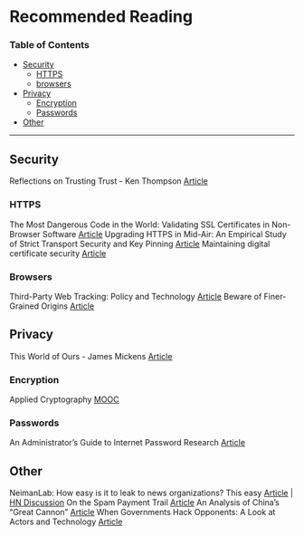 # Recommended Reading

### Table of Contents
- [Security](#security)
  - [HTTPS](#https)
  - [browsers](#browsers)
- [Privacy](#privacy)
  - [Encryption](#encryption)
  - [Passwords](#passwords)
- [Other](#other)

<hr>

## Security
Reflections on Trusting Trust - Ken Thompson [Article](http://cm.bell-labs.co/who/ken/trust.html)

### HTTPS
The Most Dangerous Code in the World: Validating SSL Certificates in Non-Browser Software [Article](https://www.cs.utexas.edu/~shmat/shmat_ccs12.pdf)
Upgrading HTTPS in Mid-Air: An Empirical Study of Strict Transport Security and Key Pinning [Article](https://www.internetsociety.org/sites/default/files/Upgrading%20HTTPS%20in%20Mid-Air-%20An%20Empirical%20Study%20of%20Strict%20Transport%20Security%20and%20Key%20Pinning.pdf)
Maintaining digital certificate security [Article](https://security.googleblog.com/2015/03/maintaining-digital-certificate-security.html)

### Browsers
Third-Party Web Tracking: Policy and Technology [Article](https://cyberlaw.stanford.edu/files/publication/files/trackingsurvey12.pdf)
Beware of Finer-Grained Origins [Article](http://seclab.stanford.edu/websec/origins/fgo.pdf)

## Privacy
This World of Ours - James Mickens [Article](https://www.usenix.org/system/files/1401_08-12_mickens.pdf)

### Encryption
Applied Cryptography [MOOC](https://www.udacity.com/course/applied-cryptography--cs387)

### Passwords
An Administrator’s Guide to Internet Password Research [Article](https://www.usenix.org/system/files/conference/lisa14/lisa14-paper-florencio.pdf)

## Other
NeimanLab: How easy is it to leak to news organizations? This easy [Article](http://www.niemanlab.org/2017/01/how-easy-is-it-to-securely-leak-information-to-some-of-americas-top-news-organizations-this-easy/) | [HN Discussion](https://news.ycombinator.com/item?id=13500425)
On the Spam Payment Trail [Article](https://cseweb.ucsd.edu/~savage/papers/LoginInterview11.pdf)
An Analysis of China’s “Great Cannon” [Article](https://www.usenix.org/system/files/conference/foci15/foci15-paper-marczak.pdf)
When Governments Hack Opponents: A Look at Actors and Technology [Article](https://www.usenix.org/system/files/conference/usenixsecurity14/sec14-paper-marczak.pdf)
